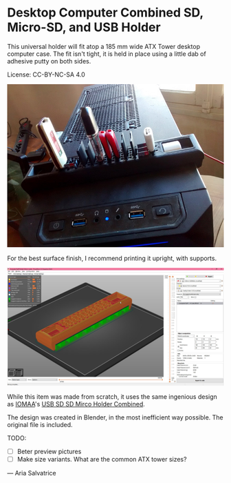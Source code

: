 Desktop Computer Combined SD, Micro-SD, and USB Holder
======================================================

This universal holder will fit atop a 185 mm wide ATX Tower desktop computer case. The fit isn't tight, it is held in place using a little dab of adhesive putty on both sides.

License: CC-BY-NC-SA 4.0

![Preview](preview.jpg)

For the best surface finish, I recommend printing it upright, with supports. 

![Slicer settings](slicer.jpg)

While this item was made from scratch, it uses the same ingenious design as [IOMAA](https://www.thingiverse.com/iomaa/designs)'s [USB SD SD Mirco Holder Combined](https://www.thingiverse.com/thing:2835728).

The design was created in Blender, in the most inefficient way possible. The original file is included. 

TODO:
- [ ] Beter preview pictures
- [ ] Make size variants. What are the common ATX tower sizes? 

— Aria Salvatrice